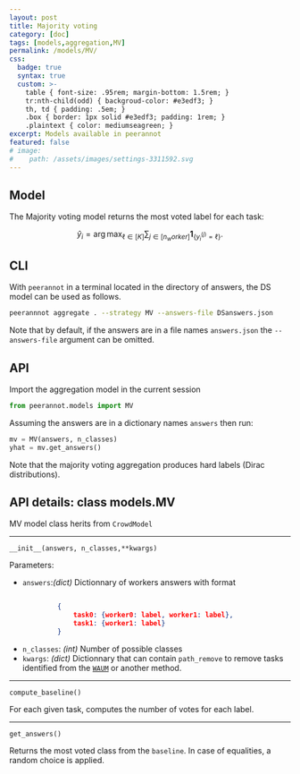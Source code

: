 ```yaml
---
layout: post
title: Majority voting
category: [doc]
tags: [models,aggregation,MV]
permalink: /models/MV/
css:
  badge: true
  syntax: true
  custom: >-
    table { font-size: .95rem; margin-bottom: 1.5rem; }
    tr:nth-child(odd) { backgroud-color: #e3edf3; }
    th, td { padding: .5em; }
    .box { border: 1px solid #e3edf3; padding: 1rem; }
    .plaintext { color: mediumseagreen; }
excerpt: Models available in peerannot
featured: false
# image:
#    path: /assets/images/settings-3311592.svg
---
```


## Model

The Majority voting model returns the most voted label for each task:

$$\hat y_i = \arg\max_{\ell\in[K]} \sum_{j\in [n_worker]} \mathbf{1}_{\{y_i^{(j)}=\ell\}}.$$


## CLI
With `peerannot` in a terminal located in the directory of answers, the DS model can be used as follows.

```bash
peerannnot aggregate . --strategy MV --answers-file DSanswers.json
```

Note that by default, if the answers are in a file names `answers.json` the `--answers-file` argument can be omitted.

## API

Import the aggregation model in the current session

```python
from peerannot.models import MV
```

Assuming the answers are in a dictionary names `answers` then run:

```python
mv = MV(answers, n_classes)
yhat = mv.get_answers()
```

Note that the majority voting aggregation produces hard labels (Dirac distributions).


## API details: class models.MV
MV model class herits from `CrowdModel`

---
`__init__(answers, n_classes,**kwargs)`

Parameters:
- `answers`:*(dict)*
  Dictionnary of workers answers with format
```json

            {
                task0: {worker0: label, worker1: label},
                task1: {worker1: label}
            }
```
- `n_classes`: *(int)*
  Number of possible classes
- `kwargs`: *(dict)*
  Dictionnary that can contain `path_remove` to remove tasks identified from the [`WAUM`]() or another method.

---
`compute_baseline()`

For each given task, computes the number of votes for each label.

---
`get_answers()`

Returns the most voted class from the `baseline`. In case of equalities, a random choice is applied.
